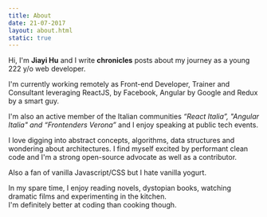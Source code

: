```yaml
---
title: About
date: 21-07-2017
layout: about.html
static: true
---
```


Hi, I'm **Jiayi Hu** and I write **chronicles** posts about my journey as a young 222 y/o web developer.

I'm currently working remotely as Front-end Developer, Trainer and Consultant leveraging ReactJS, by Facebook, Angular by Google and Redux by a smart guy. 

I'm also an active member of the Italian communities *“React Italia”, "Angular Italia" and “Frontenders Verona”* and I enjoy speaking at public tech events.

I love digging into abstract concepts, algorithms, data structures and wondering about architectures. I find myself excited by performant clean code and I'm a strong open-source advocate as well as a contributor.

Also a fan of vanilla Javascript/CSS but I hate vanilla yogurt.

In my spare time, I enjoy reading novels, dystopian books, watching dramatic films and experimenting in the kitchen.  
I'm definitely better at coding than cooking though.
